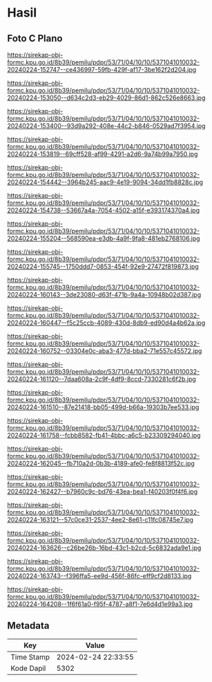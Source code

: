 # Hasil

## Foto C Plano

https://sirekap-obj-formc.kpu.go.id/8b39/pemilu/pdpr/53/71/04/10/10/5371041010032-20240224-152747--ce436997-59fb-429f-af17-3be162f2d204.jpg

https://sirekap-obj-formc.kpu.go.id/8b39/pemilu/pdpr/53/71/04/10/10/5371041010032-20240224-153050--d634c2d3-eb29-4029-86d1-862c526e8663.jpg

https://sirekap-obj-formc.kpu.go.id/8b39/pemilu/pdpr/53/71/04/10/10/5371041010032-20240224-153400--93d9a292-408e-44c2-b846-0529ad7f3954.jpg

https://sirekap-obj-formc.kpu.go.id/8b39/pemilu/pdpr/53/71/04/10/10/5371041010032-20240224-153819--69cff528-af99-4291-a2d6-9a74b99a7950.jpg

https://sirekap-obj-formc.kpu.go.id/8b39/pemilu/pdpr/53/71/04/10/10/5371041010032-20240224-154442--3964b245-aac9-4e19-9094-34dd1fb8828c.jpg

https://sirekap-obj-formc.kpu.go.id/8b39/pemilu/pdpr/53/71/04/10/10/5371041010032-20240224-154738--53667a4a-7054-4502-a15f-e393174370a4.jpg

https://sirekap-obj-formc.kpu.go.id/8b39/pemilu/pdpr/53/71/04/10/10/5371041010032-20240224-155204--568590ea-e3db-4a9f-9fa8-481eb2768106.jpg

https://sirekap-obj-formc.kpu.go.id/8b39/pemilu/pdpr/53/71/04/10/10/5371041010032-20240224-155745--1750ddd7-0853-454f-92e9-27472f819873.jpg

https://sirekap-obj-formc.kpu.go.id/8b39/pemilu/pdpr/53/71/04/10/10/5371041010032-20240224-160143--3de23080-d63f-471b-9a4a-10948b02d387.jpg

https://sirekap-obj-formc.kpu.go.id/8b39/pemilu/pdpr/53/71/04/10/10/5371041010032-20240224-160447--f5c25ccb-4089-430d-8db9-ed90d4a4b62a.jpg

https://sirekap-obj-formc.kpu.go.id/8b39/pemilu/pdpr/53/71/04/10/10/5371041010032-20240224-160752--03304e0c-aba3-477d-bba2-71e557c45572.jpg

https://sirekap-obj-formc.kpu.go.id/8b39/pemilu/pdpr/53/71/04/10/10/5371041010032-20240224-161120--7daa608a-2c9f-4df9-8ccd-7330281c6f2b.jpg

https://sirekap-obj-formc.kpu.go.id/8b39/pemilu/pdpr/53/71/04/10/10/5371041010032-20240224-161510--87e21418-bb05-499d-b66a-19303b7ee533.jpg

https://sirekap-obj-formc.kpu.go.id/8b39/pemilu/pdpr/53/71/04/10/10/5371041010032-20240224-161758--fcbb8582-fb41-4bbc-a6c5-b23309294040.jpg

https://sirekap-obj-formc.kpu.go.id/8b39/pemilu/pdpr/53/71/04/10/10/5371041010032-20240224-162045--fb710a2d-0b3b-4189-afe0-fe8f8813f52c.jpg

https://sirekap-obj-formc.kpu.go.id/8b39/pemilu/pdpr/53/71/04/10/10/5371041010032-20240224-162427--b7960c9c-bd76-43ea-bea1-f40203f0f4f6.jpg

https://sirekap-obj-formc.kpu.go.id/8b39/pemilu/pdpr/53/71/04/10/10/5371041010032-20240224-163121--57c0ce31-2537-4ee2-8e61-c11fc08745e7.jpg

https://sirekap-obj-formc.kpu.go.id/8b39/pemilu/pdpr/53/71/04/10/10/5371041010032-20240224-163626--c26be26b-16bd-43c1-b2cd-5c6832ada9e1.jpg

https://sirekap-obj-formc.kpu.go.id/8b39/pemilu/pdpr/53/71/04/10/10/5371041010032-20240224-163743--f396ffa5-ee9d-456f-86fc-eff9cf2d8133.jpg

https://sirekap-obj-formc.kpu.go.id/8b39/pemilu/pdpr/53/71/04/10/10/5371041010032-20240224-164208--1f6f61a0-f95f-4787-a8f1-7e6d4d1e99a3.jpg


## Metadata

| Key        | Value               |
| ---------- | ------------------- |
| Time Stamp | 2024-02-24 22:33:55 |
| Kode Dapil | 5302                |



